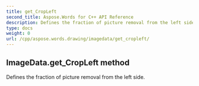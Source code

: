 ```yaml
---
title: get_CropLeft
second_title: Aspose.Words for C++ API Reference
description: Defines the fraction of picture removal from the left side. 
type: docs
weight: 0
url: /cpp/aspose.words.drawing/imagedata/get_cropleft/
---
```

## ImageData.get_CropLeft method


Defines the fraction of picture removal from the left side.

